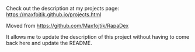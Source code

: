 Check out the description at my projects page: https://maxfojtik.github.io/projects.html

Moved from https://github.com/Maxfojtik/RapaDex

It allows me to update the description of this project without having to come back here and update the README.
